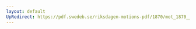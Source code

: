 ```yaml
---
layout: default
UpRedirect: https://pdf.swedeb.se/riksdagen-motions-pdf/1870/mot_1870__ak__00132.pdf
---
```

